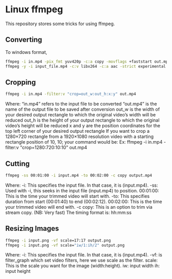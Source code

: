 # Linux ffmpeg

This repository stores some tricks for using ffmpeg.

## Converting

To windows format,
```sh
ffmpeg -i in.mp4 -pix_fmt yuv420p -c:a copy -movflags +faststart out.mp4
ffmpeg -y -i input_file.mp4 -c:v libx264 -c:a aac -strict experimental -tune fastdecode -pix_fmt yuv420p -b:a 192k -ar 48000 output_file.mp4
```

## Cropping

```sh
ffmpeg -i in.mp4 -filter:v "crop=out_w:out_h:x:y" out.mp4
```
  Where:
	“in.mp4” refers to the input file to be converted
	“out.mp4” is the name of the output file to be saved after conversion
	out_w is the width of your desired output rectangle to which the original video’s width will be reduced
	out_h is the height of your output rectangle to which the original video’s height will be reduced
	x and y are the position coordinates for the top left corner of your desired output rectangle
	If you want to crop a 1280×720 rectangle from a 1920×1080 resolution video with a starting rectangle position of 10, 10; your command would be:
	Ex: ffmpeg -i in.mp4 -filter:v "crop=1280:720:10:10" out.mp4
  
## Cutting

```sh
ffmpeg -ss 00:01:00 -i input.mp4 -to 00:02:00 -c copy output.mp4
```
  Where:
	-i: This specifies the input file. In that case, it is (input.mp4).
	-ss: Used with -i, this seeks in the input file (input.mp4) to position.
	00:01:00: This is the time your trimmed video will start with.
	-to: This specifies duration from start (00:01:40) to end (00:02:12).
	00:02:00: This is the time your trimmed video will end with.
	-c copy: This is an option to trim via stream copy. (NB: Very fast)
	The timing format is: hh:mm:ss

## Resizing Images

```sh
ffmpeg -i input.png -vf scale=17:17 output.png
ffmpeg -i input.png -vf scale="iw/1:ih/2" output.png

```
  Where:
	-i: This specifies the input file. In that case, it is (input.mp4).
	-vf: is filter_graph which set video filters, here we use scale as the filter.
	scale: This is the scale you want for the image (width:height).
	iw: input width
	ih: input height

